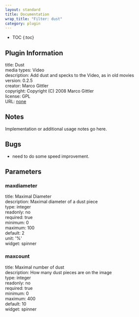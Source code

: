 ```yaml
---
layout: standard
title: Documentation
wrap_title: "Filter: dust"
category: plugin
---
```

* TOC
{:toc}

## Plugin Information

title: Dust  
media types:
Video  
description: Add dust and specks to the Video, as in old movies  
version: 0.2.5  
creator: Marco Gittler  
copyright: Copyright (C) 2008 Marco Gittler  
license: GPL  
URL: [none](none)  

## Notes

Implementation or additional usage notes go here.

## Bugs

* need to do some speed improvement.


## Parameters

### maxdiameter

title: Maximal Diameter    
description:
Maximal diameter of a dust piece  
type: integer  
readonly: no  
required: true  
minimum: 0  
maximum: 100  
default: 2  
unit: '%'  
widget: spinner  

### maxcount

title: Maximal number of dust    
description:
How many dust pieces are on the image  
type: integer  
readonly: no  
required: true  
minimum: 0  
maximum: 400  
default: 10  
widget: spinner  

